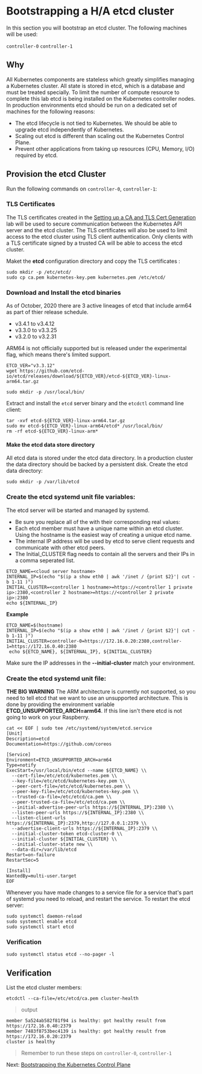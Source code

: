 # Bootstrapping a H/A etcd cluster

In this section you will bootstrap an etcd cluster. The following machines will be used:

`controller-0`      `controller-1`

## Why

All Kubernetes components are stateless which greatly simplifies managing a Kubernetes cluster. All state is stored in etcd, which is a database
and must be treated specially. To limit the number of compute resource to complete this lab etcd is being installed on the Kubernetes controller nodes. 
In production environments etcd should be run on a dedicated set of machines for the following reasons:

* The etcd lifecycle is not tied to Kubernetes. We should be able to upgrade etcd independently of Kubernetes.
* Scaling out etcd is different than scaling out the Kubernetes Control Plane.
* Prevent other applications from taking up resources (CPU, Memory, I/O) required by etcd.

## Provision the etcd Cluster

Run the following commands on `controller-0`, `controller-1`:

### TLS Certificates

The TLS certificates created in the [Setting up a CA and TLS Cert Generation](02-certificate-authority.md) lab will be used to secure communication between the Kubernetes API server and the etcd cluster. The TLS certificates will also be used to limit access to the etcd cluster using TLS client authentication. Only clients with a TLS certificate signed by a trusted CA will be able to access the etcd cluster.

Maket the **etcd** configuration directory and copy the TLS certificates :
```
sudo mkdir -p /etc/etcd/ 
sudo cp ca.pem kubernetes-key.pem kubernetes.pem /etc/etcd/
```

### Download and Install the etcd binaries
As of October, 2020 there are 3 active lineages of etcd that include arm64 as part of thier release schedule.
* v3.4.1 to v3.4.12
* v3.3.0 to v3.3.25
* v3.2.0 to v3.2.31

ARM64 is not officially supported but is released under the experimental flag, which means there's limited support. 
```
ETCD_VER="v3.3.12"
wget https://github.com/etcd-io/etcd/releases/download/${ETCD_VER}/etcd-${ETCD_VER}-linux-arm64.tar.gz

sudo mkdir -p /usr/local/bin/
```

Extract and install the `etcd` server binary and the `etcdctl` command line client: 
```
tar -xvf etcd-${ETCD_VER}-linux-arm64.tar.gz
sudo mv etcd-${ETCD_VER}-linux-arm64/etcd* /usr/local/bin/
rm -rf etcd-${ETCD_VER}-linux-arm*
```
#### Make the etcd data store directory
All etcd data is stored under the etcd data directory. In a production cluster the data directory should be backed by a persistent disk. Create the etcd data directory:
```
sudo mkdir -p /var/lib/etcd
```
###  Create the etcd systemd unit file variables:
The etcd server will be started and managed by systemd.
* Be sure you replace all of the <placeholder values> with their corresponding real values:
* Each etcd member must have a unique name within an etcd cluster. Using the hostname is the easiest way of creating a unique etcd name.
* The internal IP address will be used by etcd to serve client requests and communicate with other etcd peers.
* The Initial_CLUSTER flag needs to contain all the servers and their IPs in a comma seperated list.
```
ETCD_NAME=<cloud server hostname>
INTERNAL_IP=$(echo "$(ip a show eth0 | awk '/inet / {print $2}'| cut -b 1-11 )")
INITIAL_CLUSTER=<controller 1 hostname>=https://<controller 1 private ip>:2380,<controller 2 hostname>=https://<controller 2 private ip>:2380
echo ${INTERNAL_IP}
```
**Example** 
```
ETCD_NAME=$(hostname)
INTERNAL_IP=$(echo "$(ip a show eth0 | awk '/inet / {print $2}'| cut -b 1-11 )")
INITIAL_CLUSTER=controller-0=https://172.16.0.20:2380,controller-1=https://172.16.0.40:2380
 echo ${ETCD_NAME}, ${INTERNAL_IP}, ${INITIAL_CLUSTER}
```
Make sure the IP addresses in the **--initial-cluster** match your environment.

### Create the etcd systemd unit file:
**THE BIG WARNING** The ARM architecture is currently not supported, so you need to tell etcd that we want to use an unsupported architecture.
This is done by providing the environment variable **ETCD_UNSUPPORTED_ARCH=arm64**. If this line isn't there etcd is not going to work on your Raspberry.
```
cat << EOF | sudo tee /etc/systemd/system/etcd.service
[Unit]
Description=etcd
Documentation=https://github.com/coreos

[Service]
Environment=ETCD_UNSUPPORTED_ARCH=arm64
Type=notify
ExecStart=/usr/local/bin/etcd --name ${ETCD_NAME} \\
  --cert-file=/etc/etcd/kubernetes.pem \\
  --key-file=/etc/etcd/kubernetes-key.pem \\
  --peer-cert-file=/etc/etcd/kubernetes.pem \\
  --peer-key-file=/etc/etcd/kubernetes-key.pem \\
  --trusted-ca-file=/etc/etcd/ca.pem \\
  --peer-trusted-ca-file=/etc/etcd/ca.pem \\
  --initial-advertise-peer-urls https://${INTERNAL_IP}:2380 \\
  --listen-peer-urls https://${INTERNAL_IP}:2380 \\
  --listen-client-urls https://${INTERNAL_IP}:2379,http://127.0.0.1:2379 \\
  --advertise-client-urls https://${INTERNAL_IP}:2379 \\
  --initial-cluster-token etcd-cluster-0 \\
  --initial-cluster ${INITIAL_CLUSTER} \\
  --initial-cluster-state new \\
  --data-dir=/var/lib/etcd
Restart=on-failure
RestartSec=5

[Install]
WantedBy=multi-user.target
EOF
```
Whenever you have made changes to a service file for a service that's part of systemd you need to reload, and restart the service. To restart the etcd server:

```
sudo systemctl daemon-reload
sudo systemctl enable etcd
sudo systemctl start etcd
```


### Verification

```
sudo systemctl status etcd --no-pager -l
```


## Verification

List the etcd cluster members:

```
etcdctl --ca-file=/etc/etcd/ca.pem cluster-health
```

> output
```
member 5a524ab582f81f94 is healthy: got healthy result from https://172.16.0.40:2379
member 7483f8753bec4139 is healthy: got healthy result from https://172.16.0.20:2379
cluster is healthy
```

> Remember to run these steps on `controller-0`, `controller-1`

Next: [Bootstrapping the Kubernetes Control Plane](08-bootstrapping-kubernetes-controllers.md)

